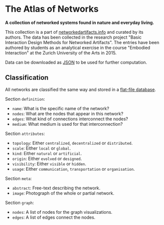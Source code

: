 # The Atlas of Networks

**A collection of networked systems found in nature and everyday living.**

This collection is a part of [networkedartifacts.info](http://networkedartifacts.info) and curated by its authors. The data has been collected in the research project "Basic Interaction Design Methods for Networked Artifacts". The entries have been authored by students as an analytical exercise in the course "Embodied Interaction" at the Zurich University of the Arts in 2015.

Data can be downloaded as [JSON](http://atlas.networkedartifacts.info/data.json) to be used for further computation.

## Classification

All networks are classified the same way and stored in a [flat-file database](https://github.com/networkedartifacts/atlas/tree/master/data/networks).

Section `definition`:

- `name`: What is the specific name of the network?
- `nodes`: What are the nodes that appear in this network?
- `edges`: What kind of connections interconnect the nodes?
- `medium`: What medium is used for that interconnection?

Section `attributes`:

- `topology`: Either `centralized`, `decentralized` or `distributed`.
- `scale`: Either `local` or `global`.
- `kind`: Either `natural` or `artificial`.
- `origin`: Either `evolved` or `designed`.
- `visibility`: Either `visible` or `hidden`.
- `usage`: Either `communication`, `transportation` or `organisation`.

Section `meta`:

- `abstract`: Free-text describing the network.
- `image`: Photograph of the whole or partial network.

Section `graph`:

- `nodes`: A list of nodes for the graph visualizations.
- `edges`: A list of edges connect the nodes.
